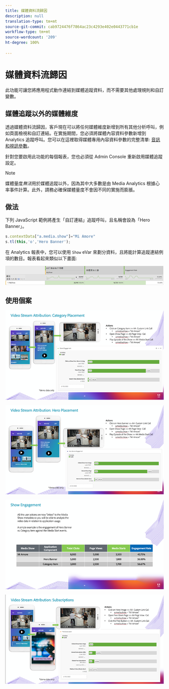 ```yaml
---
title: 媒體資料流歸因
description: null
translation-type: tm+mt
source-git-commit: cab9724476f7864ac23c4293e402e0443771cb1e
workflow-type: tm+mt
source-wordcount: '209'
ht-degree: 100%

---
```



# 媒體資料流歸因

此功能可讓您將應用程式動作連結到媒體追蹤資料，而不需要其他處理規則和自訂變數。

## 媒體追蹤以外的媒體維度

透過媒體資料流歸因，客戶現在可以將任何媒體維度新增到所有其他分析呼叫，例如頁面檢視和自訂連結。在實施期間，您必須將媒體內容資料參數新增到 Analytics 追蹤呼叫。您可以在這裡取得媒體專用內容資料參數的完整清單: [音訊和視訊參數](/help/metrics-and-metadata/audio-video-parameters.md)。

針對您要啟用此功能的每個報表，您也必須從 Admin Console 重新啟用媒體追蹤設定。

>[!NOTE]
>
>媒體量度&#x200B;_無法_&#x200B;用於媒體追蹤以外，因為其中大多數是由 Media Analytics 根據心率事件計算。此外，請務必確保媒體量度不會因不同的實施而膨脹。

## 做法

下列 JavaScript 範例將產生「自訂連結」追蹤呼叫，且名稱會設為「Hero Banner」。

```javascript
s.contextData["a.media.show"]="Mi Amore"
s.tl(this,'o','Hero Banner');
```

在 Analytics 報表中，您可以使用 `Show` eVar 來劃分資料，且將能計算追蹤連結例項的數目。報表看起來類似以下畫面:

![](/assets/myShow-rpt-1.png)

## 使用個案

![](/assets/vid-stream-attr-category.png)

![](/assets/vid-stream-attr-hero.png)

![](/assets/show-engagement.png)

![](/assets/vid-stream-attr-subs.png)


